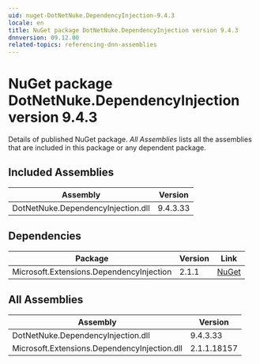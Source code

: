 ```yaml
---
uid: nuget-DotNetNuke.DependencyInjection-9.4.3
locale: en
title: NuGet package DotNetNuke.DependencyInjection version 9.4.3
dnnversion: 09.12.00
related-topics: referencing-dnn-assemblies
---
```


# NuGet package DotNetNuke.DependencyInjection version 9.4.3
Details of published NuGet package.
*All Assemblies* lists all the assemblies that are included in this package or any dependent package.

## Included Assemblies

|Assembly|Version|
|---|---|
|DotNetNuke.DependencyInjection.dll|9.4.3.33|

## Dependencies

|Package|Version|Link|
|---|---|---|
|Microsoft.Extensions.DependencyInjection|2.1.1|[NuGet](https://www.nuget.org/packages/Microsoft.Extensions.DependencyInjection/2.1.1)|

## All Assemblies

|Assembly|Version|
|---|---|
|DotNetNuke.DependencyInjection.dll|9.4.3.33|
|Microsoft.Extensions.DependencyInjection.dll|2.1.1.18157|

